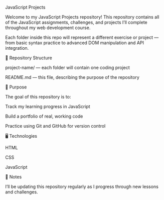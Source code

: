 JavaScript Projects

Welcome to my JavaScript Projects repository!
This repository contains all of the JavaScript assignments, challenges, and projects I’ll complete throughout my web development course.

Each folder inside this repo will represent a different exercise or project — from basic syntax practice to advanced DOM manipulation and API integration.

📁 Repository Structure

project-name/ — each folder will contain one coding project

README.md — this file, describing the purpose of the repository

🧠 Purpose

The goal of this repository is to:

Track my learning progress in JavaScript

Build a portfolio of real, working code

Practice using Git and GitHub for version control

🖥️ Technologies

HTML

CSS

JavaScript

🚀 Notes

I’ll be updating this repository regularly as I progress through new lessons and challenges.
